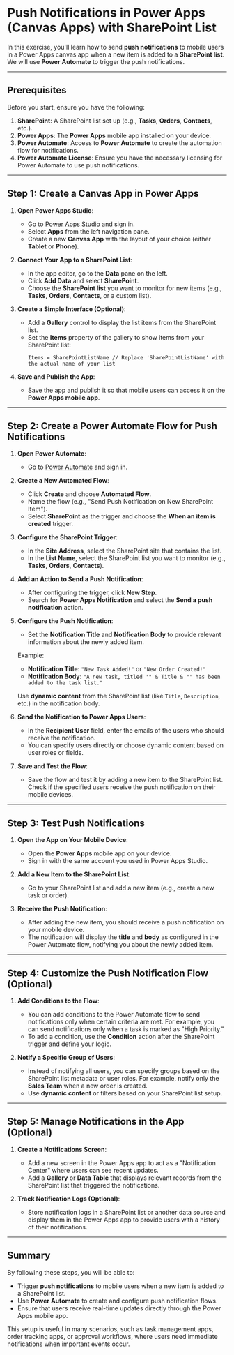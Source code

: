 # Push Notifications in Power Apps (Canvas Apps) with SharePoint List

In this exercise, you'll learn how to send **push notifications** to mobile users in a Power Apps canvas app when a new item is added to a **SharePoint list**. We will use **Power Automate** to trigger the push notifications.

---

## Prerequisites

Before you start, ensure you have the following:
1. **SharePoint**: A SharePoint list set up (e.g., **Tasks**, **Orders**, **Contacts**, etc.).
2. **Power Apps**: The **Power Apps** mobile app installed on your device.
3. **Power Automate**: Access to **Power Automate** to create the automation flow for notifications.
4. **Power Automate License**: Ensure you have the necessary licensing for Power Automate to use push notifications.

---

## Step 1: Create a Canvas App in Power Apps

1. **Open Power Apps Studio**:
   - Go to [Power Apps Studio](https://make.powerapps.com) and sign in.
   - Select **Apps** from the left navigation pane.
   - Create a new **Canvas App** with the layout of your choice (either **Tablet** or **Phone**).

2. **Connect Your App to a SharePoint List**:
   - In the app editor, go to the **Data** pane on the left.
   - Click **Add Data** and select **SharePoint**.
   - Choose the **SharePoint list** you want to monitor for new items (e.g., **Tasks**, **Orders**, **Contacts**, or a custom list).

3. **Create a Simple Interface (Optional)**:
   - Add a **Gallery** control to display the list items from the SharePoint list.
   - Set the **Items** property of the gallery to show items from your SharePoint list:
     ```powerapps
     Items = SharePointListName // Replace 'SharePointListName' with the actual name of your list
     ```

4. **Save and Publish the App**:
   - Save the app and publish it so that mobile users can access it on the **Power Apps mobile app**.

---

## Step 2: Create a Power Automate Flow for Push Notifications

1. **Open Power Automate**:
   - Go to [Power Automate](https://flow.microsoft.com) and sign in.

2. **Create a New Automated Flow**:
   - Click **Create** and choose **Automated Flow**.
   - Name the flow (e.g., "Send Push Notification on New SharePoint Item").
   - Select **SharePoint** as the trigger and choose the **When an item is created** trigger.

3. **Configure the SharePoint Trigger**:
   - In the **Site Address**, select the SharePoint site that contains the list.
   - In the **List Name**, select the SharePoint list you want to monitor (e.g., **Tasks**, **Orders**, **Contacts**).

4. **Add an Action to Send a Push Notification**:
   - After configuring the trigger, click **New Step**.
   - Search for **Power Apps Notification** and select the **Send a push notification** action.

5. **Configure the Push Notification**:
   - Set the **Notification Title** and **Notification Body** to provide relevant information about the newly added item.
   
   Example:
   - **Notification Title**: `"New Task Added!"` or `"New Order Created!"`
   - **Notification Body**: `"A new task, titled '" & Title & "' has been added to the task list."`
   
   Use **dynamic content** from the SharePoint list (like `Title`, `Description`, etc.) in the notification body.

6. **Send the Notification to Power Apps Users**:
   - In the **Recipient User** field, enter the emails of the users who should receive the notification.
   - You can specify users directly or choose dynamic content based on user roles or fields.

7. **Save and Test the Flow**:
   - Save the flow and test it by adding a new item to the SharePoint list. Check if the specified users receive the push notification on their mobile devices.

---

## Step 3: Test Push Notifications

1. **Open the App on Your Mobile Device**:
   - Open the **Power Apps** mobile app on your device.
   - Sign in with the same account you used in Power Apps Studio.

2. **Add a New Item to the SharePoint List**:
   - Go to your SharePoint list and add a new item (e.g., create a new task or order).
   
3. **Receive the Push Notification**:
   - After adding the new item, you should receive a push notification on your mobile device.
   - The notification will display the **title** and **body** as configured in the Power Automate flow, notifying you about the newly added item.

---

## Step 4: Customize the Push Notification Flow (Optional)

1. **Add Conditions to the Flow**:
   - You can add conditions to the Power Automate flow to send notifications only when certain criteria are met. For example, you can send notifications only when a task is marked as "High Priority."
   - To add a condition, use the **Condition** action after the SharePoint trigger and define your logic.

2. **Notify a Specific Group of Users**:
   - Instead of notifying all users, you can specify groups based on the SharePoint list metadata or user roles. For example, notify only the **Sales Team** when a new order is created.
   - Use **dynamic content** or filters based on your SharePoint list setup.

---

## Step 5: Manage Notifications in the App (Optional)

1. **Create a Notifications Screen**:
   - Add a new screen in the Power Apps app to act as a "Notification Center" where users can see recent updates.
   - Add a **Gallery** or **Data Table** that displays relevant records from the SharePoint list that triggered the notifications.

2. **Track Notification Logs (Optional)**:
   - Store notification logs in a SharePoint list or another data source and display them in the Power Apps app to provide users with a history of their notifications.

---

## Summary

By following these steps, you will be able to:
- Trigger **push notifications** to mobile users when a new item is added to a SharePoint list.
- Use **Power Automate** to create and configure push notification flows.
- Ensure that users receive real-time updates directly through the Power Apps mobile app.

This setup is useful in many scenarios, such as task management apps, order tracking apps, or approval workflows, where users need immediate notifications when important events occur.

